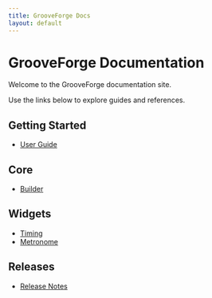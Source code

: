 ```yaml
---
title: GrooveForge Docs
layout: default
---
```


# GrooveForge Documentation

Welcome to the GrooveForge documentation site.

Use the links below to explore guides and references.

## Getting Started
- [User Guide](./user-guide.md)

## Core
- [Builder](./builder.md)

## Widgets
- [Timing](./widgets/timing.md)
- [Metronome](./widgets/metronome.md)

## Releases
- [Release Notes](./releases.md)


